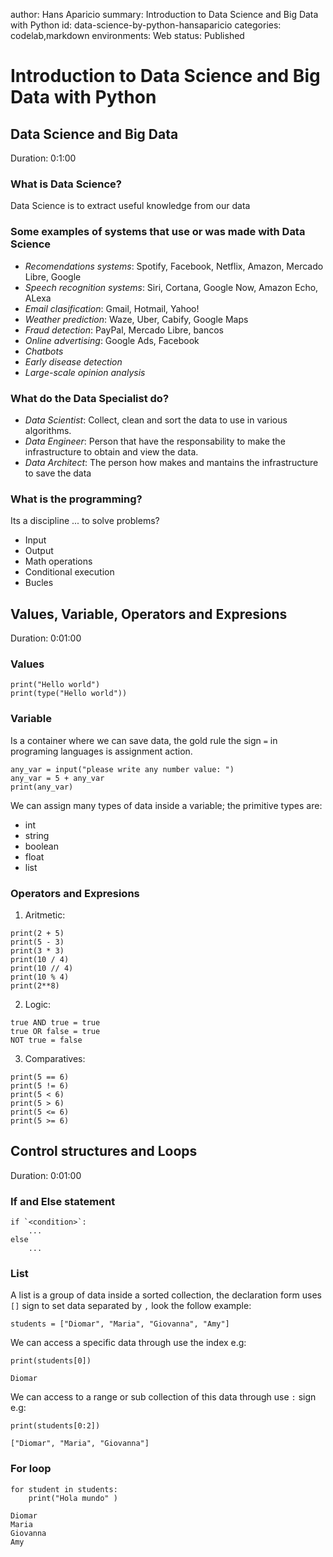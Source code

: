 author: Hans Aparicio
summary: Introduction to Data Science and Big Data with Python
id: data-science-by-python-hansaparicio
categories: codelab,markdown
environments: Web
status: Published

# Introduction to Data Science and Big Data with Python

## Data Science and Big Data
Duration: 0:1:00

### What is Data Science?
Data Science is to extract useful knowledge from our data 

### Some examples of systems that use or was made with Data Science
* *Recomendations systems*: Spotify, Facebook, Netflix, Amazon, Mercado Libre, Google 
* *Speech recognition systems*: Siri, Cortana, Google Now, Amazon Echo, ALexa
* *Email clasification*: Gmail, Hotmail, Yahoo! 
* *Weather prediction*: Waze, Uber, Cabify, Google Maps 
* *Fraud detection*: PayPal, Mercado Libre, bancos 
* *Online advertising*: Google Ads, Facebook 
* *Chatbots* 
* *Early disease detection* 
* *Large-scale opinion analysis* 

### What do the Data Specialist do?
* *Data Scientist*: Collect, clean and sort the data to use in various algorithms. 
* *Data Engineer*: Person that have the responsability to make the infrastructure to obtain and view the data.
* *Data Architect*: The person how makes and mantains the infrastructure to save the data

### What is the programming?
Its a discipline ... to solve problems?

* Input
* Output
* Math operations
* Conditional execution
* Bucles

## Values, Variable, Operators and Expresions
Duration: 0:01:00

### Values
```
print("Hello world")
print(type("Hello world"))
```
### Variable
Is a container where we can save data, the gold rule the sign `=` in programing languages is assignment action.
```
any_var = input("please write any number value: ")
any_var = 5 + any_var
print(any_var)
```
We can assign many types of data inside a variable; the primitive types are:
* int
* string
* boolean
* float
* list
### Operators and Expresions
1. Aritmetic: 
```
print(2 + 5)
print(5 - 3)
print(3 * 3)
print(10 / 4)
print(10 // 4)
print(10 % 4)
print(2**8) 
```
2. Logic:
```
true AND true = true
true OR false = true
NOT true = false
```
3. Comparatives:
```
print(5 == 6)
print(5 != 6)
print(5 < 6)
print(5 > 6)
print(5 <= 6)
print(5 >= 6)
```


## Control structures and Loops
Duration: 0:01:00

### If and Else statement
```
if `<condition>`:
    ...
else
    ...
```
### List
A list is a group of data inside a sorted collection, the declaration form uses `[]` sign to set data separated by `,` look the follow example: 
```
students = ["Diomar", "Maria", "Giovanna", "Amy"]
```
We can access a specific data through use the index e.g:
```
print(students[0])

Diomar
```
We can access to a range or sub collection of this data through use `:` sign e.g:
```
print(students[0:2])

["Diomar", "Maria", "Giovanna"]
```
### For loop
```
for student in students:
    print("Hola mundo" )

Diomar
Maria
Giovanna
Amy
```
